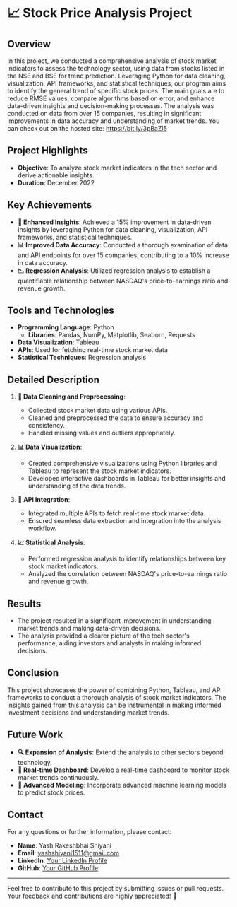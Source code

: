 # 📈 Stock Price Analysis Project

## Overview

In this project, we conducted a comprehensive analysis of stock market indicators to assess the technology sector, using data from stocks listed in the NSE and BSE for trend prediction. Leveraging Python for data cleaning, visualization, API frameworks, and statistical techniques, our program aims to identify the general trend of specific stock prices. The main goals are to reduce RMSE values, compare algorithms based on error, and enhance data-driven insights and decision-making processes. The analysis was conducted on data from over 15 companies, resulting in significant improvements in data accuracy and understanding of market trends.
You can check out on the hosted site: https://bit.ly/3pBaZl5

## Project Highlights

- **Objective**: To analyze stock market indicators in the tech sector and derive actionable insights.
- **Duration**: December 2022

## Key Achievements

- **🚀 Enhanced Insights**: Achieved a 15% improvement in data-driven insights by leveraging Python for data cleaning, visualization, API frameworks, and statistical techniques.
- **📊 Improved Data Accuracy**: Conducted a thorough examination of data and API endpoints for over 15 companies, contributing to a 10% increase in data accuracy.
- **📉 Regression Analysis**: Utilized regression analysis to establish a quantifiable relationship between NASDAQ's price-to-earnings ratio and revenue growth.

## Tools and Technologies

- **Programming Language**: Python
  - **Libraries**: Pandas, NumPy, Matplotlib, Seaborn, Requests
- **Data Visualization**: Tableau
- **APIs**: Used for fetching real-time stock market data
- **Statistical Techniques**: Regression analysis

## Detailed Description

1. **🧹 Data Cleaning and Preprocessing**:
   - Collected stock market data using various APIs.
   - Cleaned and preprocessed the data to ensure accuracy and consistency.
   - Handled missing values and outliers appropriately.

2. **📊 Data Visualization**:
   - Created comprehensive visualizations using Python libraries and Tableau to represent the stock market indicators.
   - Developed interactive dashboards in Tableau for better insights and understanding of the data trends.

3. **🔗 API Integration**:
   - Integrated multiple APIs to fetch real-time stock market data.
   - Ensured seamless data extraction and integration into the analysis workflow.

4. **📈 Statistical Analysis**:
   - Performed regression analysis to identify relationships between key stock market indicators.
   - Analyzed the correlation between NASDAQ's price-to-earnings ratio and revenue growth.

## Results

- The project resulted in a significant improvement in understanding market trends and making data-driven decisions.
- The analysis provided a clearer picture of the tech sector's performance, aiding investors and analysts in making informed decisions.

## Conclusion

This project showcases the power of combining Python, Tableau, and API frameworks to conduct a thorough analysis of stock market indicators. The insights gained from this analysis can be instrumental in making informed investment decisions and understanding market trends.

## Future Work

- **🔍 Expansion of Analysis**: Extend the analysis to other sectors beyond technology.
- **📅 Real-time Dashboard**: Develop a real-time dashboard to monitor stock market trends continuously.
- **🤖 Advanced Modeling**: Incorporate advanced machine learning models to predict stock prices.

## Contact

For any questions or further information, please contact:

- **Name**: Yash Rakeshbhai Shiyani
- **Email**: yashshiyani1511@gmail.com
- **LinkedIn**: [Your LinkedIn Profile](#)
- **GitHub**: [Your GitHub Profile](#)

---

Feel free to contribute to this project by submitting issues or pull requests. Your feedback and contributions are highly appreciated! 🎉
